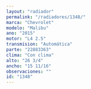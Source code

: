 ```yaml
---
layout: "radiador"
permalink: "/radiadores/1348/"
marca: "Chevrolet"
modelo: "Malibu"
ano: "2015"
motor: "L4 2.5"
transmision: "Automática"
parte: "22883363"
clima: "Con clima"
alto: "26 3/4"
ancho: "15 11/16"
observaciones: ""
id: "1348"
---
```



